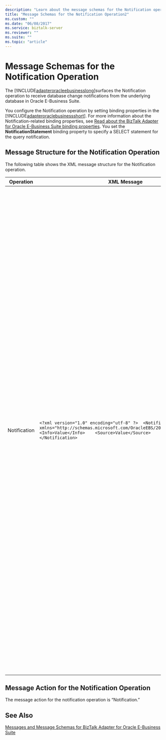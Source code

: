 ```yaml
---
description: "Learn about the message schemas for the Notification operation used by the Microsoft BizTalk Adapter for Oracle E-Business Suite."
title: "Message Schemas for the Notification Operation2"
ms.custom: ""
ms.date: "06/08/2017"
ms.service: biztalk-server
ms.reviewer: ""
ms.suite: ""
ms.topic: "article"
---
```

# Message Schemas for the Notification Operation

The [!INCLUDE[adapteroracleebusinesslong](../../includes/adapteroracleebusinesslong-md.md)]surfaces the Notification operation to receive database change notifications from the underlying database in Oracle E-Business Suite.  
  
You configure the Notification operation by setting binding properties in the [!INCLUDE[adapteroraclebusinessshort](../../includes/adapteroraclebusinessshort-md.md)]. For more information about the Notification-related binding properties, see [Read about the BizTalk Adapter for Oracle E-Business Suite binding properties](../../adapters-and-accelerators/adapter-oracle-ebs/read-about-the-biztalk-adapter-for-oracle-e-business-suite-binding-properties.md). You set the **NotificationStatement** binding property to specify a SELECT statement for the query notification.  
  
## Message Structure for the Notification Operation
  
The following table shows the XML message structure for the Notification operation.  
  
|Operation|XML Message|Description|  
|---------------|-----------------|-----------------|  
|Notification|`<?xml version="1.0" encoding="utf-8" ?>  <Notification xmlns="http://schemas.microsoft.com/OracleEBS/2008/05/Notification">    <Info>Value</Info>    <Source>Value</Source>    <Type>Value</Type> </Notification>`|This is the inbound message that is sent by Oracle E-Business Suite to the adapter clients. In the message:<br /><br /> - The `<Info>` tag indicates the reason for the notification. For example, an “insert” value in this tag indicates that data has been inserted in one or more of the tables referenced in the notification statement.<br /><br /> - The `<Source>` tag indicates the source for the notification. For example, a “data” value in this tag indicates a change in the data in a referenced object. Similarly, an “object” value in this tag indicates a change in a referenced object.<br /><br /> - The `<Type>` tag indicates the type of data change. For example, an “Update” value in the `<Type>` tag indicates that the results of the query have been updated.|  
  
## Message Action for the Notification Operation
  
The message action for the notification operation is “Notification.”  
  
## See Also

[Messages and Message Schemas for BizTalk Adapter for Oracle E-Business Suite](../../adapters-and-accelerators/adapter-oracle-ebs/messages-and-message-schemas-for-biztalk-adapter-for-oracle-e-business-suite.md)
